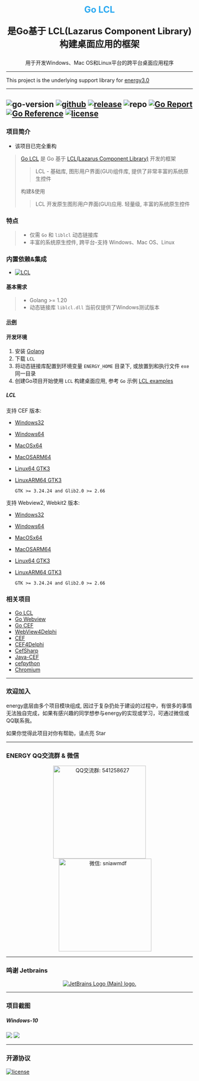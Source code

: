 <p align="center">
   <span style="color: #2ba9f1;font-size: 24px;font-weight: bold;">Go LCL</span>
</p>

<p align="center" style="font-size: 24px;">
    <strong>
        是Go基于 LCL(Lazarus Component Library) 构建桌面应用的框架
    </strong>
</p>
<p align="center">
    用于开发Windows、Mac OS和Linux平台的跨平台桌面应用程序
</p>

---

This project is the underlying support library for [energy3.0](https://github.com/energye/energy)

---
![go-version](https://img.shields.io/github/go-mod/go-version/energye/lcl?logo=git&logoColor=green)
[![github](https://img.shields.io/github/last-commit/energye/lcl/main.svg?logo=github&logoColor=green&label=commit)](https://github.com/energye/lcl)
[![release](https://img.shields.io/github/v/release/energye/lcl?logo=git&logoColor=green)](https://github.com/energye/lcl/releases)
![repo](https://img.shields.io/github/repo-size/energye/lcl.svg?logo=github&logoColor=green&label=repo-size)
[![Go Report](https://goreportcard.com/badge/github.com/energye/lcl)](https://goreportcard.com/report/github.com/energye/lcl)
[![Go Reference](https://pkg.go.dev/badge/github.com/energye/lcl)](https://pkg.go.dev/github.com/energye/lcl)
[![license](https://img.shields.io/github/license/energye/lcl.svg?logo=git&logoColor=red)](http://www.apache.org/licenses/LICENSE-2.0)
---

### 项目简介
- 该项目已完全重构
> [Go LCL](https://github.com/energye/lcl)
> 是 Go 基于
> [LCL(Lazarus Component Library)](https://www.lazarus-ide.org/)
> 开发的框架
>
>> LCL - 基础库, 图形用户界面(GUI)组件库, 提供了非常丰富的系统原生控件
>
> 构建&使用
>
>> LCL 开发原生图形用户界面(GUI)应用. 轻量级, 丰富的系统原生控件


### 特点

> - 仅需 `Go` 和 `liblcl` 动态链接库
> - 丰富的系统原生控件, 跨平台-支持 Windows、Mac OS、Linux

### 内置依赖&集成

- [![LCL](https://img.shields.io/badge/LCL-green)](https://github.com/energye/lcl)

#### 基本需求

> - Golang >= 1.20
> - 动态链接库 `liblcl.dll` 当前仅提供了Windows测试版本

#### [示例](https://github.com/energye/examples/tree/main/lcl)

#### 开发环境

1. 安装 [Golang](https://golang.google.cn/dl/)
2. 下载  `LCL` 
3. 将动态链接库配置到环境变量 `ENERGY_HOME` 目录下, 或放置到和执行文件 `exe` 同一目录
4. 创建Go项目开始使用 `LCL` 构建桌面应用, 参考 `Go` 示例 [LCL examples](https://github.com/energye/examples/tree/main/lcl)

##### LCL

支持 CEF 版本: 
- [Windows32](https://sourceforge.net/projects/liblcl/files/v3.0.0/lcl_cef_binary_windows32.zip/download)
- [Windows64](https://sourceforge.net/projects/liblcl/files/v3.0.0/lcl_cef_binary_windows64.zip/download)
- [MacOSx64](https://sourceforge.net/projects/liblcl/files/v3.0.0/lcl_cef_binary_macosx64.zip/download)
- [MacOSARM64](https://sourceforge.net/projects/liblcl/files/v3.0.0/lcl_cef_binary_macosarm64.zip/download)
- [Linux64 GTK3](https://sourceforge.net/projects/liblcl/files/v3.0.0/lcl_cef_binary_linux64.zip/download)
- [LinuxARM64 GTK3](https://sourceforge.net/projects/liblcl/files/v3.0.0/lcl_cef_binary_linuxarm64.zip/download)

  `GTK >= 3.24.24 and Glib2.0 >= 2.66`

支持 Webview2, Webkit2 版本:
- [Windows32](https://sourceforge.net/projects/liblcl/files/v3.0.0/lcl_wv2_binary_windows32.zip/download)
- [Windows64](https://sourceforge.net/projects/liblcl/files/v3.0.0/lcl_wv2_binary_windows64.zip/download)
- [MacOSx64](https://sourceforge.net/projects/liblcl/files/v3.0.0/lcl_wk2_binary_macosx64.zip/download)
- [MacOSARM64](https://sourceforge.net/projects/liblcl/files/v3.0.0/lcl_wk2_binary_macosarm64.zip/download)
- [Linux64 GTK3](https://sourceforge.net/projects/liblcl/files/v3.0.0/lcl_wk2_binary_linux64.zip/download)
- [LinuxARM64 GTK3](https://sourceforge.net/projects/liblcl/files/v3.0.0/lcl_wk2_binary_linuxarm64.zip/download)

  `GTK >= 3.24.24 and Glib2.0 >= 2.66`


### 相关项目
* [Go LCL](https://github.com/energye/lcl)
* [Go Webview](https://github.com/energye/wv)
* [Go CEF](https://github.com/energye/cef)
* [WebView4Delphi](https://github.com/salvadordf/WebView4Delphi)
* [CEF](https://github.com/chromiumembedded/cef)
* [CEF4Delphi](https://github.com/salvadordf/CEF4Delphi)
* [CefSharp](https://github.com/cefsharp/CefSharp)
* [Java-CEF](https://bitbucket.org/chromiumembedded/java-cef)
* [cefpython](https://github.com/cztomczak/cefpython)
* [Chromium](https://chromium.googlesource.com/chromium/src/)

---

### 欢迎加入
energy底层由多个项目模块组成, 因过于复杂扔处于建设的过程中，有很多的事情无法独自完成，如果有感兴趣的同学想参与energy的实现或学习，可通过微信或QQ联系我。

如果你觉得此项目对你有帮助，请点亮 Star

---

### ENERGY QQ交流群 & 微信

<p align="center">
    <img src="https://assets.yanghy.cn/qq-group.jpg" width="250" title="QQ交流群: 541258627" alt="QQ交流群: 541258627">
    <img src="https://assets.yanghy.cn/we-chat.jpg" width="250" title="微信: sniawmdf" alt="微信: sniawmdf" style="margin-left: 30px;">
</p>

---

### 鸣谢 Jetbrains

<p align="center">
    <a href="https://www.jetbrains.com?from=energy">
        <img src="https://resources.jetbrains.com/storage/products/company/brand/logos/jb_beam.svg" alt="JetBrains Logo (Main) logo.">
    </a>
</p>

---

### 项目截图
##### Windows-10
<img src="https://assets.yanghy.cn/lcl-simple1.png">
<img src="https://assets.yanghy.cn/lcl-simple2.png">

----

### 开源协议

[![license](https://img.shields.io/github/license/energye/lcl.svg?logo=git&logoColor=green)](http://www.apache.org/licenses/LICENSE-2.0)
